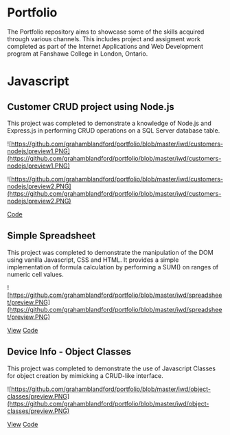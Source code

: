 # Portfolio

The Portfolio repository aims to showcase some of the skills acquired through various channels. This includes project and assigment work completed as part of the Internet Applications and Web Development program at Fanshawe College in London, Ontario.

# Javascript

## Customer CRUD project using Node.js

This project was completed to demonstrate a knowledge of Node.js and Express.js in performing CRUD operations on a SQL Server database table.  

![https://github.com/grahamblandford/portfolio/blob/master/iwd/customers-nodejs/preview1.PNG](https://github.com/grahamblandford/portfolio/blob/master/iwd/customers-nodejs/preview1.PNG)

![https://github.com/grahamblandford/portfolio/blob/master/iwd/customers-nodejs/preview2.PNG](https://github.com/grahamblandford/portfolio/blob/master/iwd/customers-nodejs/preview2.PNG)

[Code](https://github.com/grahamblandford/portfolio/tree/master/iwd/customers-nodejs/customers)

## Simple Spreadsheet

This project was completed to demonstrate the manipulation of the DOM using vanilla Javascript, CSS and HTML. It provides a simple implementation of formula calculation by performing a SUM() on ranges of numeric cell values.

![https://github.com/grahamblandford/portfolio/blob/master/iwd/spreadsheet/preview.PNG](https://github.com/grahamblandford/portfolio/blob/master/iwd/spreadsheet/preview.PNG)

[View](https://info-3144-project--1.web.app/) [Code](https://github.com/grahamblandford/portfolio/tree/master/iwd/spreadsheet)

## Device Info - Object Classes 

This project was completed to demonstrate the use of Javascript Classes for object creation by mimicking a CRUD-like interface.

![https://github.com/grahamblandford/portfolio/blob/master/iwd/object-classes/preview.PNG](https://github.com/grahamblandford/portfolio/blob/master/iwd/object-classes/preview.PNG)

[View](https://info-3144-project--1.web.app/) [Code](https://github.com/grahamblandford/portfolio/tree/master/iwd/object-classes)